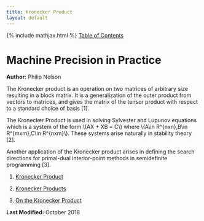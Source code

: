 ```yaml
---
title: Kronecker Product
layout: default
---
```

{% include mathjax.html %}
<a href="https://philipnelson5.github.io/math4610/SoftwareManual"> Table of Contents </a>
# Machine Precision in Practice

**Author:** Philip Nelson

The Kronecker product is an operation on two matrices of arbitrary size resulting in a block matrix. It is a generalization of the outer product from vectors to matrices, and gives the matrix of the tensor product with respect to a standard choice of basis [1].

The Kronecker Product is used in solving Sylvester and Lupunov equations which is a system of the form \\(AX + XB = C\\) where \\(A\in R^{nxn},B\in R^{mxm},C\in R^{nxm}\\). These systems arise naturally in stability theory [2].

Another application of the Kronecker product arises in defining the search directions for primal-dual interior-point methods in semidefinite programming [3].

1. [Kronecker Product](https://www.wikiwand.com/en/Kronecker_product)

2. [Kronecker Products](https://archive.siam.org/books/textbooks/OT91sample.pdf)

3. [On the Kronecker Product](https://www.math.uwaterloo.ca/~hwolkowi/henry/reports/kronthesisschaecke04.pdf)

**Last Modified:** October 2018
